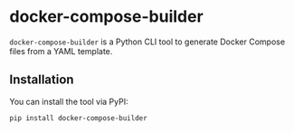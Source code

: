 # docker-compose-builder
 
`docker-compose-builder` is a Python CLI tool to generate Docker Compose files from a YAML template.
 
## Installation
 
You can install the tool via PyPI:
 
```bash
pip install docker-compose-builder
```
 